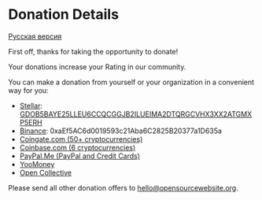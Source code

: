 # Donation Details

[Русская версия](DONATE.ru.md)

First off, thanks for taking the opportunity to donate!

Your donations increase your Rating in our community.

You can make a donation from yourself or your organization in a convenient way for you:

- [Stellar](https://stellar.org): [GDOB5BAYE25LLEU6CCQCGGJB2ILUEIMA2DTQRGCVHX3XX2ATGMXP5ERH](https://stellar.expert/explorer/public/account/GDOB5BAYE25LLEU6CCQCGGJB2ILUEIMA2DTQRGCVHX3XX2ATGMXP5ERH)
- [Binance](https://www.binance.com/en/register?ref=25983180): 0xaEf5AC6d0019593c21Aba6C2825B20377a1D635a
- [Coingate.com (50+ cryptocurrencies)](https://coingate.com/pay/opensourcewebsite)
- [Coinbase.com (6 cryptocurrencies)](https://commerce.coinbase.com/checkout/e89005ec-c8c2-47c1-9ca4-b1deb9992794)
- [PayPal.Me (PayPal and Credit Cards)](https://paypal.me/opensourcewebsite)
- [YooMoney](https://yoomoney.ru/to/4100111248401133)
- [Open Collective](https://opencollective.com/opensourcewebsite)

Please send all other donation offers to [hello@opensourcewebsite.org](mailto:hello@opensourcewebsite.org).
